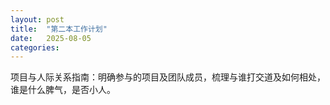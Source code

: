 ```yaml
---
layout: post
title:  "第二本工作计划"
date:   2025-08-05
categories: 
---
```



项目与人际关系指南：明确参与的项目及团队成员，梳理与谁打交道及如何相处，谁是什么脾气，是否小人。
